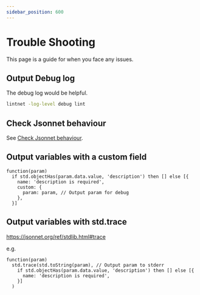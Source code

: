 ```yaml
---
sidebar_position: 600
---
```


# Trouble Shooting

This page is a guide for when you face any issues.

## Output Debug log

The debug log would be helpful.

```sh
lintnet -log-level debug lint
```

## Check Jsonnet behaviour

See [Check Jsonnet behaviour](learn-jsonnet.md#check-jsonnet-behaviour).

## Output variables with a custom field

```jsonnet
function(param)
  if std.objectHas(param.data.value, 'description') then [] else [{
    name: 'description is required',
    custom: {
      param: param, // Output param for debug
    },
  }]
```

## Output variables with std.trace

https://jsonnet.org/ref/stdlib.html#trace

e.g.

```jsonnet
function(param)
  std.trace(std.toString(param), // Output param to stderr
    if std.objectHas(param.data.value, 'description') then [] else [{
      name: 'description is required',
    }]
  )
```
